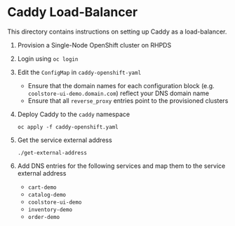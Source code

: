 # Caddy Load-Balancer

This directory contains instructions on setting up Caddy as a load-balancer.

01. Provision a Single-Node OpenShift cluster on RHPDS

01. Login using `oc login`

01. Edit the `ConfigMap` in `caddy-openshift-yaml`

	*   Ensure that the domain names for each configuration block (e.g. `coolstore-ui-demo.domain.com`) reflect your DNS domain name
	*   Ensure that all `reverse_proxy` entries point to the provisioned clusters

01. Deploy Caddy to the `caddy` namespace

		oc apply -f caddy-openshift.yaml

01. Get the service external address
		
		./get-external-address

01. Add DNS entries for the following services and map them to the service external address

	*   `cart-demo`
	*   `catalog-demo`
	*   `coolstore-ui-demo`
	*   `inventory-demo`
	*   `order-demo`
